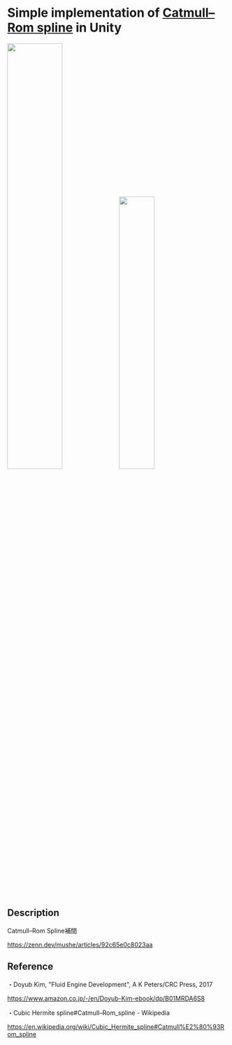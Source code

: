 # Simple implementation of [Catmull–Rom spline](https://en.wikipedia.org/wiki/Cubic_Hermite_spline#Catmull%E2%80%93Rom_spline) in Unity

<img src="https://user-images.githubusercontent.com/26865534/116880567-205f8900-ac5d-11eb-9fc2-9fe7e4351078.png" width="50%">

<img src="https://user-images.githubusercontent.com/26865534/116880216-b515b700-ac5c-11eb-8dc9-f3bfb318945f.gif" width="40%">

## Description
Catmull–Rom Spline補間

https://zenn.dev/mushe/articles/92c65e0c8023aa

## Reference
・Doyub Kim, "Fluid Engine Development", A K Peters/CRC Press, 2017

https://www.amazon.co.jp/-/en/Doyub-Kim-ebook/dp/B01MRDA6S8

・Cubic Hermite spline#Catmull–Rom_spline - Wikipedia
 
https://en.wikipedia.org/wiki/Cubic_Hermite_spline#Catmull%E2%80%93Rom_spline
